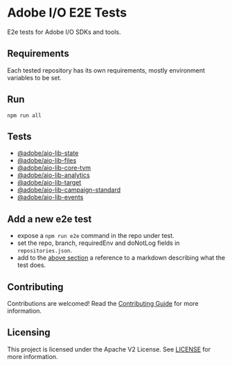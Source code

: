 # Adobe I/O E2E Tests

E2e tests for Adobe I/O SDKs and tools.

## Requirements

Each tested repository has its own requirements, mostly environment variables to be set.

## Run

`npm run all`

## Tests

- [@adobe/aio-lib-state](https://github.com/adobe/aio-lib-state/blob/master/e2e/e2e.md)
- [@adobe/aio-lib-files](https://github.com/adobe/aio-lib-files/blob/master/e2e/e2e.md)
- [@adobe/aio-lib-core-tvm](https://github.com/adobe/aio-lib-core-tvm/blob/master/e2e/e2e.md)
- [@adobe/aio-lib-analytics](https://github.com/adobe/aio-lib-analytics/blob/master/e2e/e2e.js)
- [@adobe/aio-lib-target](https://github.com/adobe/aio-lib-target/blob/master/e2e/e2e.js)
- [@adobe/aio-lib-campaign-standard](https://github.com/adobe/aio-lib-campaign-standard/tree/master/e2e)
- [@adobe/aio-lib-events](https://github.com/adobe/aio-lib-events/tree/master/e2e)

## Add a new e2e test

- expose a `npm run e2e` command in the repo under test.
- set the repo, branch, requiredEnv and doNotLog fields in `repositories.json`.
- add to the [above section](#tests) a reference to a markdown describing what the test does.

## Contributing

Contributions are welcomed! Read the [Contributing Guide](./.github/CONTRIBUTING.md) for more information.

## Licensing

This project is licensed under the Apache V2 License. See [LICENSE](LICENSE) for more information.
